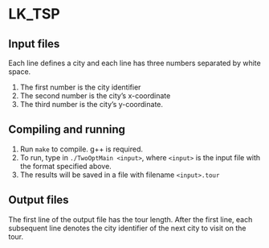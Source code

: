 # LK_TSP

## Input files
Each line defines a city and each line has three numbers separated by white space.
1. The first number is the city identifier
2. The second number is the city’s x-coordinate
3. The third number is the city’s y-coordinate.

## Compiling and running
1. Run `make` to compile. g++ is required.
2. To run, type in `./TwoOptMain <input>`, where `<input>` is the input file with the format specified above.
3. The results will be saved in a file with filename `<input>.tour`

## Output files
The first line of the output file has the tour length. After the first line, each subsequent line denotes the city identifier of the next city to visit on the tour.

